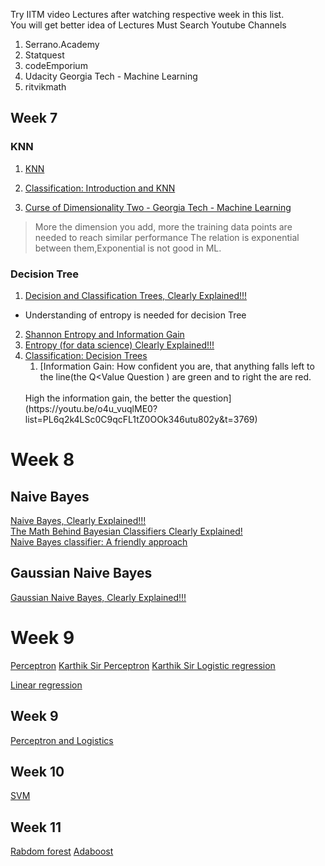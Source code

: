 Try IITM video Lectures after watching respective week in this list.<br>
You will get better idea of Lectures
Must Search Youtube Channels
1. Serrano.Academy
2. Statquest
3. codeEmporium
4. Udacity Georgia Tech - Machine Learning
5. ritvikmath
## Week 7

### KNN
1. [KNN](https://www.youtube.com/watch?v=otolSnbanQk)<br>

2. [Classification: Introduction and KNN](https://www.youtube.com/watch?v=3aX5DdMjdSI)<br>
3. [Curse of Dimensionality Two - Georgia Tech - Machine Learning](https://www.youtube.com/watch?v=OyPcbeiwps8)<br>
> More the dimension you add, more the training data points are needed to reach similar performance
The relation is exponential between them,Exponential is not good in ML.

### Decision Tree
1. [Decision and Classification Trees, Clearly Explained!!! ](https://www.youtube.com/watch?v=_L39rN6gz7Y&t=901s)<br>
* Understanding of entropy is needed for decision Tree <br>

2. [Shannon Entropy and Information Gain](https://www.youtube.com/watch?v=9r7FIXEAGvs)<br>
3. [Entropy (for data science) Clearly Explained!!! ](https://www.youtube.com/watch?v=YtebGVx-Fxw&t=838s)<br>
4. [Classification: Decision Trees](https://www.youtube.com/watch?v=o4u_vuqlME0&list=PL6q2k4LSc0C9qcFL1tZ0OOk346utu802y&index=17)<br>
    1. [Information Gain: How confident you are, that anything falls left to the line(the Q<Value Question ) are green and to right the are red. 
    <br>
    High the information gain, the better the question](https://youtu.be/o4u_vuqlME0?list=PL6q2k4LSc0C9qcFL1tZ0OOk346utu802y&t=3769)

# Week 8

## Naive Bayes
[Naive Bayes, Clearly Explained!!!](https://www.youtube.com/watch?v=O2L2Uv9pdDA)<br>
[The Math Behind Bayesian Classifiers Clearly Explained!](https://www.youtube.com/watch?v=lFJbZ6LVxN8)<br>
[Naive Bayes classifier: A friendly approach](https://www.youtube.com/watch?v=Q8l0Vip5YUw)<br>

## Gaussian Naive Bayes
[Gaussian Naive Bayes, Clearly Explained!!!](https://www.youtube.com/watch?v=H3EjCKtlVog)

# Week 9
[Perceptron](https://www.youtube.com/watch?v=4Gac5I64LM4)
[Karthik Sir Perceptron](https://www.youtube.com/watch?v=CPfkZsB76mA)
[Karthik Sir Logistic regression](https://www.youtube.com/watch?v=slEiNsa-v5A)

[Linear regression](https://www.youtube.com/watch?v=wYPUhge9w5c)

## Week 9
[Perceptron and Logistics](https://www.youtube.com/watch?v=jbluHIgBmBo)

## Week 10

[SVM](https://www.youtube.com/watch?v=Lpr__X8zuE8)

## Week 11
[Rabdom forest](https://www.youtube.com/watch?v=J4Wdy0Wc_xQ)
[Adaboost](https://www.youtube.com/watch?v=LsK-xG1cLYA)
